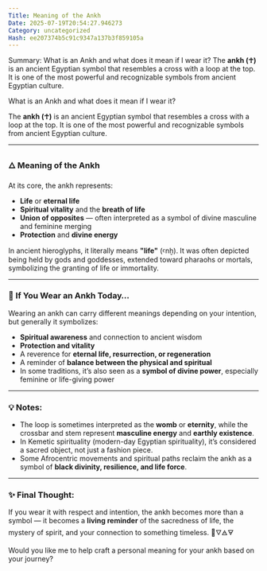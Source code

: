 ```yaml
---
Title: Meaning of the Ankh
Date: 2025-07-19T20:54:27.946273
Category: uncategorized
Hash: ee207374b5c91c9347a137b3f859105a
---
```

Summary: What is an Ankh and what does it mean if I wear it? The **ankh (☥)** is an ancient Egyptian symbol that resembles a cross with a loop at the top. It is one of the most powerful and recognizable symbols from ancient Egyptian culture.

What is an Ankh and what does it mean if I wear it?

The **ankh (☥)** is an ancient Egyptian symbol that resembles a cross with a loop at the top. It is one of the most powerful and recognizable symbols from ancient Egyptian culture.

---

### 🜂 **Meaning of the Ankh**
At its core, the ankh represents:

- **Life** or **eternal life**
- **Spiritual vitality** and the **breath of life**
- **Union of opposites** — often interpreted as a symbol of divine masculine and feminine merging
- **Protection** and **divine energy**

In ancient hieroglyphs, it literally means **"life"** (ꜥnḫ). It was often depicted being held by gods and goddesses, extended toward pharaohs or mortals, symbolizing the granting of life or immortality.

---

### 🔮 If You Wear an Ankh Today…
Wearing an ankh can carry different meanings depending on your intention, but generally it symbolizes:

- **Spiritual awareness** and connection to ancient wisdom
- **Protection and vitality**
- A reverence for **eternal life, resurrection, or regeneration**
- A reminder of **balance between the physical and spiritual**
- In some traditions, it’s also seen as a **symbol of divine power**, especially feminine or life-giving power

---

### 💡 Notes:
- The loop is sometimes interpreted as the **womb** or **eternity**, while the crossbar and stem represent **masculine energy** and **earthly existence**.
- In Kemetic spirituality (modern-day Egyptian spirituality), it’s considered a sacred object, not just a fashion piece.
- Some Afrocentric movements and spiritual paths reclaim the ankh as a symbol of **black divinity, resilience, and life force**.

---

### ✨ Final Thought:
If you wear it with respect and intention, the ankh becomes more than a symbol — it becomes a **living reminder** of the sacredness of life, the mystery of spirit, and your connection to something timeless. 🔁🜄🜁🜃

Would you like me to help craft a personal meaning for your ankh based on your journey?